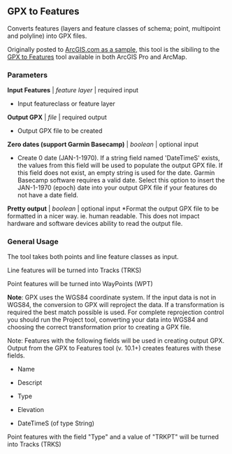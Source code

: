 ## GPX to Features

Converts features (layers and feature classes of schema; point, multipoint and polyline) into GPX files.

Originally posted to [ArcGIS.com as a sample](http://www.arcgis.com/home/item.html?id=067d6ab392b24497b8466eb8447ea7eb), this tool is the sibiling to the [GPX to Features](https://pro.arcgis.com/en/pro-app/tool-reference/conversion/gpx-to-features.htm) tool available in both ArcGIS Pro and ArcMap.

### Parameters

**Input Features** | *feature layer* | required input
* Input featureclass or feature layer

**Output GPX** | *file* | required output
* Output GPX file to be created

**Zero dates (support Garmin Basecamp)** | *boolean* | optional input
* Create 0 date (JAN-1-1970). If a string field named 'DateTimeS' exists, the values from this field will be used to populate the output GPX file. If this field does not exist, an empty string is used for the date. Garmin Basecamp software requires a valid date. Select this option to insert the JAN-1-1970 (epoch) date into your output GPX file if your features do not have a date field.

**Pretty output** |  *boolean* | optional input
*Format the output GPX file to be formatted in a nicer way. ie. human readable. This does not impact hardware and software devices ability to read the output file.

### General Usage

The tool takes both points and line feature classes as input.

Line features will be turned into Tracks (TRKS)

Point features will be turned into WayPoints (WPT)

**Note**: GPX uses the WGS84 coordinate system. If the input data is not in WGS84, the conversion to GPX will reproject the data. If a transformation is required the best match possible is used. For complete reprojection control you should run the Project tool, converting your data into WGS84 and choosing the correct transformation prior to creating a GPX file.

Note: Features with the following fields will be used in creating output GPX. Output from the GPX to Features tool (v. 10.1+) creates features with these fields. 

* Name

* Descript

* Type

* Elevation

* DateTimeS (of type String)

Point features with the field "Type" and a value of "TRKPT" will be turned into Tracks (TRKS)


